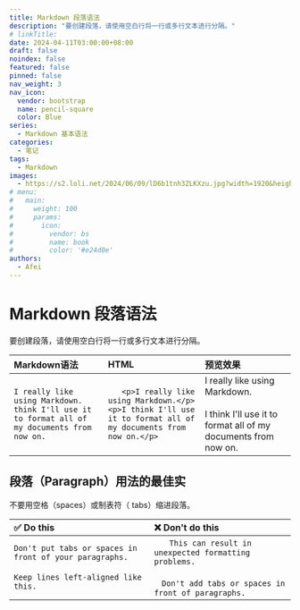 ```yaml
---
title: Markdown 段落语法
description: "要创建段落，请使用空白行将一行或多行文本进行分隔。"
# linkTitle:
date: 2024-04-11T03:00:00+08:00
draft: false
noindex: false
featured: false
pinned: false
nav_weight: 3
nav_icon:
  vendor: bootstrap
  name: pencil-square
  color: Blue
series:
  - Markdown 基本语法
categories:
  - 笔记
tags:
  - Markdown
images:
  - https://s2.loli.net/2024/06/09/lD6b1tnh3ZLKXzu.jpg?width=1920&height=1440
# menu:
#   main:
#     weight: 100
#     params:
#       icon:
#         vendor: bs
#         name: book
#         color: '#e24d0e'
authors:
  - Afei
---
```


# Markdown 段落语法
要创建段落，请使用空白行将一行或多行文本进行分隔。

| Markdown语法                                                                                        | HTML                                                                                                                 | 预览效果                                                                                                |
| :-------------------------------------------------------------------------------------------------- | :------------------------------------------------------------------------------------------------------------------- | :------------------------------------------------------------------------------------------------------ |
| `I really like using Markdown.`<br />`think I'll use it to format all of my documents from now on.` | `	<p>I really like using Markdown.</p>`<br />`<p>I think I'll use it to format all of my documents from now on.</p>` | I really like using Markdown.<br /><br />I think I'll use it to format all of my documents from now on. |

## 段落（Paragraph）用法的最佳实
不要用空格（spaces）或制表符（ tabs）缩进段落。

| ✅  Do this                                                                                              | ❌  Don't do this                                                                                                         |
| :------------------------------------------------------------------------------------------------------ | :----------------------------------------------------------------------------------------------------------------------- |
| `Don't put tabs or spaces in front of your paragraphs.`<br /><br />`Keep lines left-aligned like this.` | `　　This can result in unexpected formatting problems.`<br /><br />`　Don't add tabs or spaces in front of paragraphs.` |

